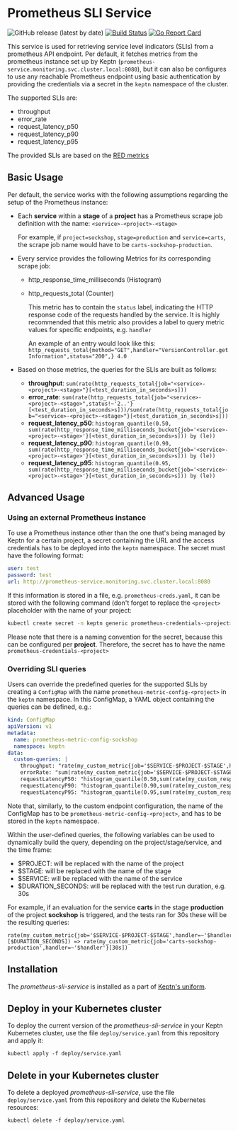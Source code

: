 # Prometheus SLI Service
![GitHub release (latest by date)](https://img.shields.io/github/v/release/keptn-contrib/prometheus-sli-service)
[![Build Status](https://travis-ci.org/keptn-contrib/prometheus-sli-service.svg?branch=master)](https://travis-ci.org/keptn-contrib/prometheus-sli-service)
[![Go Report Card](https://goreportcard.com/badge/github.com/keptn-contrib/prometheus-sli-service)](https://goreportcard.com/report/github.com/keptn-contrib/prometheus-sli-service)

This service is used for retrieving service level indicators (SLIs) from a prometheus API endpoint. Per default, it fetches metrics from the prometheus instance set up by Keptn
(`prometheus-service.monitoring.svc.cluster.local:8080`), but it can also be configures to use any reachable Prometheus endpoint using basic authentication by providing the credentials
via a secret in the `keptn` namespace of the cluster.

The supported SLIs are:

 - throughput
 - error_rate
 - request_latency_p50
 - request_latency_p90
 - request_latency_p95
 
The provided SLIs are based on the [RED metrics](https://grafana.com/files/grafanacon_eu_2018/Tom_Wilkie_GrafanaCon_EU_2018.pdf)

## Basic Usage 

Per default, the service works with the following assumptions regarding the setup of the Prometheus instance:

 - Each **service** within a **stage** of a **project** has a Prometheus scrape job definition with the name: `<service>-<project>-<stage>`

    For example, if `project=sockshop`, `stage=production` and `service=carts`, the scrape job name would have to be `carts-sockshop-production`.
    
 - Every service provides the following Metrics for its corresponding scrape job:
     - http_response_time_milliseconds (Histogram)
     - http_requests_total (Counter)
     
       This metric has to contain the `status` label, indicating the HTTP response code of the requests handled by the service.
       It is highly recommended that this metric also provides a label to query metric values for specific endpoints, e.g. `handler`
       
       An example of an entry would look like this: `http_requests_total{method="GET",handler="VersionController.getInformation",status="200",} 4.0`
       
 - Based on those metrics, the queries for the SLIs are built as follows:
 
   - **throughput**: `sum(rate(http_requests_total{job="<service>-<project>-<stage>"}[<test_duration_in_seconds>s]))`
   - **error_rate**: `sum(rate(http_requests_total{job="<service>-<project>-<stage>",status!~'2..'}[<test_duration_in_seconds>s]))/sum(rate(http_requests_total{job="<service>-<project>-<stage>"}[<test_duration_in_seconds>s]))`
   - **request_latency_p50**: `histogram_quantile(0.50, sum(rate(http_response_time_milliseconds_bucket{job='<service>-<project>-<stage>'}[<test_duration_in_seconds>s])) by (le))`
   - **request_latency_p90**: `histogram_quantile(0.90, sum(rate(http_response_time_milliseconds_bucket{job='<service>-<project>-<stage>'}[<test_duration_in_seconds>s])) by (le))`
   - **request_latency_p95**: `histogram_quantile(0.95, sum(rate(http_response_time_milliseconds_bucket{job='<service>-<project>-<stage>'}[<test_duration_in_seconds>s])) by (le))` 
   
## Advanced Usage

### Using an external Prometheus instance
To use a Prometheus instance other than the one that's being managed by Keptn for a certain project, a secret containing the URL and the access credentials has to be deployed into the `keptn` namespace. The secret must have the following format:

```yaml
user: test
password: test
url: http://prometheus-service.monitoring.svc.cluster.local:8080
```

If this information is stored in a file, e.g. `prometheus-creds.yaml`, it can be stored with the following command (don't forget to replace the `<project>` placeholder with the name of your project:

```bash
kubectl create secret -n keptn generic prometheus-credentials-<project> --from-file=prometheus-credentials=./mock_secret.yaml
```

Please note that there is a naming convention for the secret, because this can be configured per **project**. Therefore, the secret has to have the name `prometheus-credentials-<project>`


### Overriding SLI queries

Users can override the predefined queries for the supported SLIs by creating a `ConfigMap` with the name `prometheus-metric-config-<project>` in the `keptn` namespace.
In this ConfigMap, a YAML object containing the queries can be defined, e.g.:

```yaml
kind: ConfigMap
apiVersion: v1
metadata:
  name: prometheus-metric-config-sockshop
  namespace: keptn
data:
  custom-queries: |
    throughput: "rate(my_custom_metric{job='$SERVICE-$PROJECT-$STAGE',handler=~'$handler'}[$DURATION_SECONDS])"
    errorRate: "sum(rate(my_custom_metric{job='$SERVICE-$PROJECT-$STAGE',handler=~'$handler',status!~'2..'}[1s]))/sum(rate(my_custom_metric{job='$SERVICE-$PROJECT-$STAGE',handler=~'$handler'}[$DURATION_SECONDS]))"
    requestLatencyP50: "histogram_quantile(0.50,sum(rate(my_custom_response_time_metric{job='$SERVICE-$PROJECT-$STAGE'}[$DURATION_SECONDS]))by(le))"
    requestLatencyP90: "histogram_quantile(0.90,sum(rate(my_custom_response_time_metric{job='$SERVICE-$PROJECT-$STAGE'}[$DURATION_SECONDS]))by(le))"
    requestLatencyP95: "histogram_quantile(0.95,sum(rate(my_custom_response_time_metric{job='$SERVICE-$PROJECT-$STAGE'}[$DURATION_SECONDS]))by(le))"
```

Note that, similarly, to the custom endpoint configuration, the name of the ConfigMap has to be `prometheus-metric-config-<project>`, and has to be stored in the `keptn` namespace.

Within the user-defined queries, the following variables can be used to dynamically build the query, depending on the project/stage/service, and the time frame:

- $PROJECT: will be replaced with the name of the project
- $STAGE: will be replaced with the name of the stage
- $SERVICE: will be replaced with the name of the service
- $DURATION_SECONDS: will be replaced with the test run duration, e.g. 30s

For example, if an evaluation for the service **carts**  in the stage **production** of the project **sockshop** is triggered, and the tests ran for 30s these will be the resulting queries:

```
rate(my_custom_metric{job='$SERVICE-$PROJECT-$STAGE',handler=~'$handler'}[$DURATION_SECONDS]) => rate(my_custom_metric{job='carts-sockshop-production',handler=~'$handler'}[30s])
```

## Installation

The *prometheus-sli-service* is installed as a part of [Keptn's uniform](https://keptn.sh).

## Deploy in your Kubernetes cluster

To deploy the current version of the *prometheus-sli-service* in your Keptn Kubernetes cluster, use the file `deploy/service.yaml` from this repository and apply it:

```console
kubectl apply -f deploy/service.yaml
```

## Delete in your Kubernetes cluster

To delete a deployed *prometheus-sli-service*, use the file `deploy/service.yaml` from this repository and delete the Kubernetes resources:

```console
kubectl delete -f deploy/service.yaml
```
